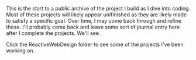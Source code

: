This is the start to a public archive of the project I build as I dive into coding.
Most of these projects will likely appear unifinished as they are likely made to satisfy a specific goal.
Over time, I may come back through and refine these.
I'll probably come back and leave some sort of journal entry here after I complete the projects.
We'll see.

Click the ReactiveWebDesign folder to see some of the projects I've been working on. 